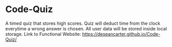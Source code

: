 # Code-Quiz
A timed quiz that stores high scores. Quiz will deduct time from the clock everytime a wrong answer is chosen. All user data will be stored inside local storage.
Link to Functional Website: https://deseancarter.github.io/Code-Quiz/
